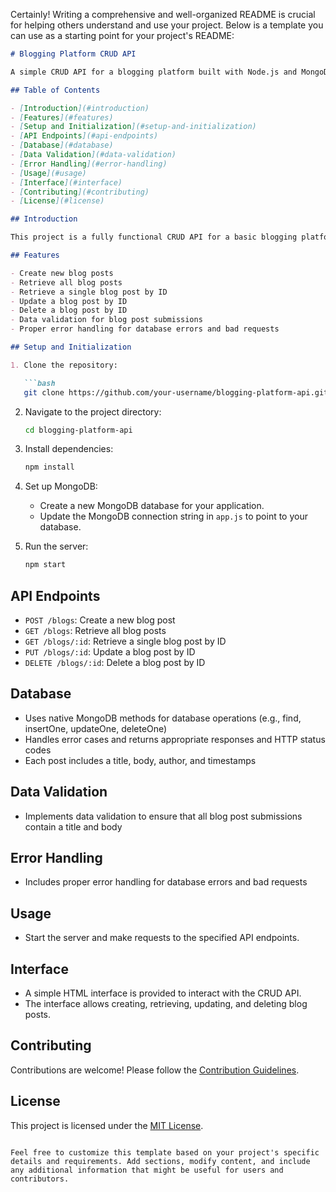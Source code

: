 Certainly! Writing a comprehensive and well-organized README is crucial for helping others understand and use your project. Below is a template you can use as a starting point for your project's README:

```markdown
# Blogging Platform CRUD API

A simple CRUD API for a blogging platform built with Node.js and MongoDB.

## Table of Contents

- [Introduction](#introduction)
- [Features](#features)
- [Setup and Initialization](#setup-and-initialization)
- [API Endpoints](#api-endpoints)
- [Database](#database)
- [Data Validation](#data-validation)
- [Error Handling](#error-handling)
- [Usage](#usage)
- [Interface](#interface)
- [Contributing](#contributing)
- [License](#license)

## Introduction

This project is a fully functional CRUD API for a basic blogging platform. It allows users to create, retrieve, update, and delete blog posts. The API is built using Node.js for the server-side logic and MongoDB as the database.

## Features

- Create new blog posts
- Retrieve all blog posts
- Retrieve a single blog post by ID
- Update a blog post by ID
- Delete a blog post by ID
- Data validation for blog post submissions
- Proper error handling for database errors and bad requests

## Setup and Initialization

1. Clone the repository:

   ```bash
   git clone https://github.com/your-username/blogging-platform-api.git
   ```

2. Navigate to the project directory:

   ```bash
   cd blogging-platform-api
   ```

3. Install dependencies:

   ```bash
   npm install
   ```

4. Set up MongoDB:

   - Create a new MongoDB database for your application.
   - Update the MongoDB connection string in `app.js` to point to your database.

5. Run the server:

   ```bash
   npm start
   ```

## API Endpoints

- `POST /blogs`: Create a new blog post
- `GET /blogs`: Retrieve all blog posts
- `GET /blogs/:id`: Retrieve a single blog post by ID
- `PUT /blogs/:id`: Update a blog post by ID
- `DELETE /blogs/:id`: Delete a blog post by ID

## Database

- Uses native MongoDB methods for database operations (e.g., find, insertOne, updateOne, deleteOne)
- Handles error cases and returns appropriate responses and HTTP status codes
- Each post includes a title, body, author, and timestamps

## Data Validation

- Implements data validation to ensure that all blog post submissions contain a title and body

## Error Handling

- Includes proper error handling for database errors and bad requests

## Usage

- Start the server and make requests to the specified API endpoints.

## Interface

- A simple HTML interface is provided to interact with the CRUD API.
- The interface allows creating, retrieving, updating, and deleting blog posts.

## Contributing

Contributions are welcome! Please follow the [Contribution Guidelines](CONTRIBUTING.md).

## License

This project is licensed under the [MIT License](LICENSE).
```

Feel free to customize this template based on your project's specific details and requirements. Add sections, modify content, and include any additional information that might be useful for users and contributors.
